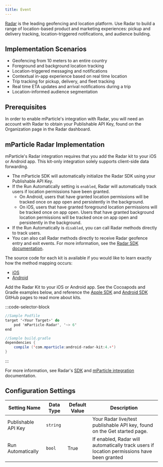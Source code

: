 ```yaml
---
title: Event
---
```


[Radar](https://radar.com) is the leading geofencing and location platform. Use Radar to build a range of location-based product and marketing experiences: pickup and delivery tracking, location-triggered notifications, and audience building.

## Implementation Scenarios

* Geofencing from 10 meters to an entire country
* Foreground and background location tracking
* Location-triggered messaging and notifications
* Contextual in-app experience based on real time location
* Trip tracking for pickup, delivery, and fleet tracking
* Real time ETA updates and arrival notifications during a trip
* Location-informed audience segmentation

## Prerequisites

In order to enable mParticle's integration with Radar, you will need an account with Radar to obtain your Publishable API Key, found on the Organization page in the Radar dashboard.

## mParticle Radar Implementation

mParticle's Radar integration requires that you add the Radar kit to your iOS or Android app. This kit-only integration solely supports client-side data forwarding.

* The mParticle SDK will automatically initialize the Radar SDK using your Publishable API Key.
* If the Run Automatically setting is `enabled`, Radar will automatically track users if location permissions have been granted.
  * On Android, users that have granted location permissions will be tracked once on app open and persistently in the background.
  * On iOS, users that have granted foreground location permissions will be tracked once on app open. Users that have granted background location permissions will be tracked once on app open and persistently in the background.
* If the Run Automatically is `disabled`, you can call Radar methods directly to track users.
* You can also call Radar methods directly to receive Radar geofence entry and exit events.  For more information, see the [Radar SDK documentation](https://radar.com/documentation/sdk).

The source code for each kit is available if you would like to learn exactly how the method mapping occurs:

- [iOS](https://github.com/mparticle-integrations/mparticle-apple-integration-Radar)
- [Android](https://github.com/mparticle-integrations/mparticle-android-integration-Radar)

Add the Radar Kit to your iOS or Android app. See the Cocoapods and Gradle examples below, and reference the [Apple SDK](https://github.com/mParticle/mparticle-apple-sdk) and [Android SDK](https://github.com/mParticle/mparticle-android-sdk) GitHub pages to read more about kits.

:::code-selector-block
~~~objectivec
//Sample Podfile
target '<Your Target>' do
    pod 'mParticle-Radar', '~> 6'
end
~~~

~~~java
//Sample build.gradle
dependencies {
    compile ('com.mparticle:android-radar-kit:4.+')
}
~~~   
:::

For more information, see Radar's [SDK](https://radar.com/documentation/sdk) and [mParticle integration](https://radar.com/documentation/integrations#event-integrations-mparticle-kit) documentation.

## Configuration Settings

| Setting Name |  Data Type    | Default Value  | Description |
| ---|---|---|---|
| Publishable API Key | `string` | <unset> | Your Radar live/test publishable API key, found on the Get started page. |
| Run Automatically | `bool` | True | If enabled, Radar will automatically track users if location permissions have been granted |
